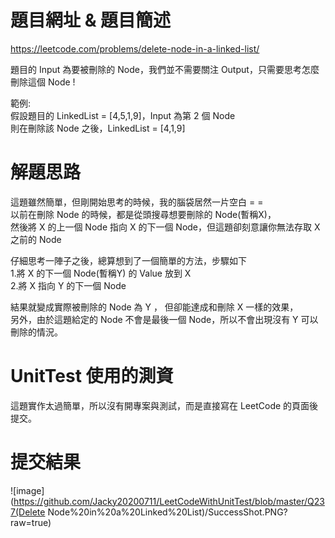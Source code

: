 # 題目網址 & 題目簡述  
https://leetcode.com/problems/delete-node-in-a-linked-list/  
   
題目的 Input 為要被刪除的 Node，我們並不需要關注 Output，只需要思考怎麼刪除這個 Node !  

範例:  
假設題目的 LinkedList = [4,5,1,9]，Input 為第 2 個 Node  
則在刪除該 Node 之後，LinkedList = [4,1,9]  
  
# 解題思路  
這題雖然簡單，但剛開始思考的時候，我的腦袋居然一片空白 = =   
以前在刪除 Node 的時候，都是從頭搜尋想要刪除的 Node(暫稱X)，  
然後將 X 的上一個 Node 指向 X 的下一個 Node，但這題卻刻意讓你無法存取 X 之前的 Node  

仔細思考一陣子之後，總算想到了一個簡單的方法，步驟如下  
1.將 X 的下一個 Node(暫稱Y) 的 Value 放到 X  
2.將 X 指向 Y 的下一個 Node  

結果就變成實際被刪除的 Node 為 Y ， 但卻能達成和刪除 X 一樣的效果，  
另外，由於這題給定的 Node 不會是最後一個 Node，所以不會出現沒有 Y 可以刪除的情況。  

# UnitTest 使用的測資  
這題實作太過簡單，所以沒有開專案與測試，而是直接寫在 LeetCode 的頁面後提交。   
  
# 提交結果  
![image](https://github.com/Jacky20200711/LeetCodeWithUnitTest/blob/master/Q237(Delete Node%20in%20a%20Linked%20List)/SuccessShot.PNG?raw=true)
&emsp;
&emsp;
